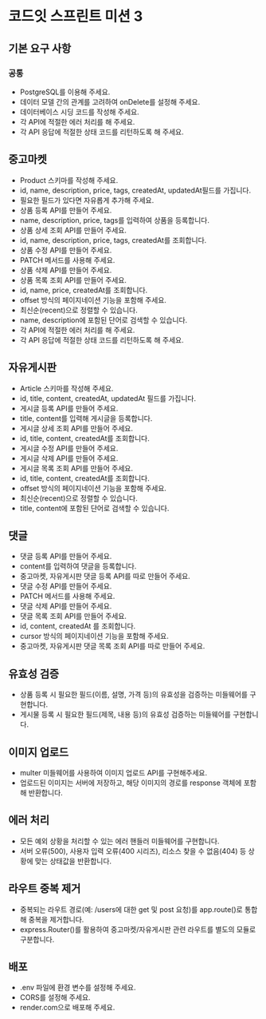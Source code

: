 # 코드잇 스프린트 미션 3

## 기본 요구 사항

### 공통

- PostgreSQL를 이용해 주세요.
- 데이터 모델 간의 관계를 고려하여 onDelete를 설정해 주세요.
- 데이터베이스 시딩 코드를 작성해 주세요.
- 각 API에 적절한 에러 처리를 해 주세요.
- 각 API 응답에 적절한 상태 코드를 리턴하도록 해 주세요.

## 중고마켓

- Product 스키마를 작성해 주세요.
- id, name, description, price, tags, createdAt, updatedAt필드를 가집니다.
- 필요한 필드가 있다면 자유롭게 추가해 주세요.
- 상품 등록 API를 만들어 주세요.
- name, description, price, tags를 입력하여 상품을 등록합니다.
- 상품 상세 조회 API를 만들어 주세요.
- id, name, description, price, tags, createdAt를 조회합니다.
- 상품 수정 API를 만들어 주세요.
- PATCH 메서드를 사용해 주세요.
- 상품 삭제 API를 만들어 주세요.
- 상품 목록 조회 API를 만들어 주세요.
- id, name, price, createdAt를 조회합니다.
- offset 방식의 페이지네이션 기능을 포함해 주세요.
- 최신순(recent)으로 정렬할 수 있습니다.
- name, description에 포함된 단어로 검색할 수 있습니다.
- 각 API에 적절한 에러 처리를 해 주세요.
- 각 API 응답에 적절한 상태 코드를 리턴하도록 해 주세요.

## 자유게시판

- Article 스키마를 작성해 주세요.
- id, title, content, createdAt, updatedAt 필드를 가집니다.
- 게시글 등록 API를 만들어 주세요.
- title, content를 입력해 게시글을 등록합니다.
- 게시글 상세 조회 API를 만들어 주세요.
- id, title, content, createdAt를 조회합니다.
- 게시글 수정 API를 만들어 주세요.
- 게시글 삭제 API를 만들어 주세요.
- 게시글 목록 조회 API를 만들어 주세요.
- id, title, content, createdAt를 조회합니다.
- offset 방식의 페이지네이션 기능을 포함해 주세요.
- 최신순(recent)으로 정렬할 수 있습니다.
- title, content에 포함된 단어로 검색할 수 있습니다.

## 댓글

- 댓글 등록 API를 만들어 주세요.
- content를 입력하여 댓글을 등록합니다.
- 중고마켓, 자유게시판 댓글 등록 API를 따로 만들어 주세요.
- 댓글 수정 API를 만들어 주세요.
- PATCH 메서드를 사용해 주세요.
- 댓글 삭제 API를 만들어 주세요.
- 댓글 목록 조회 API를 만들어 주세요.
- id, content, createdAt 를 조회합니다.
- cursor 방식의 페이지네이션 기능을 포함해 주세요.
- 중고마켓, 자유게시판 댓글 목록 조회 API를 따로 만들어 주세요.

## 유효성 검증

- 상품 등록 시 필요한 필드(이름, 설명, 가격 등)의 유효성을 검증하는 미들웨어를 구현합니다.
- 게시물 등록 시 필요한 필드(제목, 내용 등)의 유효성 검증하는 미들웨어를 구현합니다.

## 이미지 업로드

- multer 미들웨어를 사용하여 이미지 업로드 API를 구현해주세요.
- 업로드된 이미지는 서버에 저장하고, 해당 이미지의 경로를 response 객체에 포함해 반환합니다.

## 에러 처리

- 모든 예외 상황을 처리할 수 있는 에러 핸들러 미들웨어를 구현합니다.
- 서버 오류(500), 사용자 입력 오류(400 시리즈), 리소스 찾을 수 없음(404) 등 상황에 맞는 상태값을 반환합니다.

## 라우트 중복 제거

- 중복되는 라우트 경로(예: /users에 대한 get 및 post 요청)를 app.route()로 통합해 중복을 제거합니다.
- express.Router()를 활용하여 중고마켓/자유게시판 관련 라우트를 별도의 모듈로 구분합니다.

## 배포

- .env 파일에 환경 변수를 설정해 주세요.
- CORS를 설정해 주세요.
- render.com으로 배포해 주세요.
